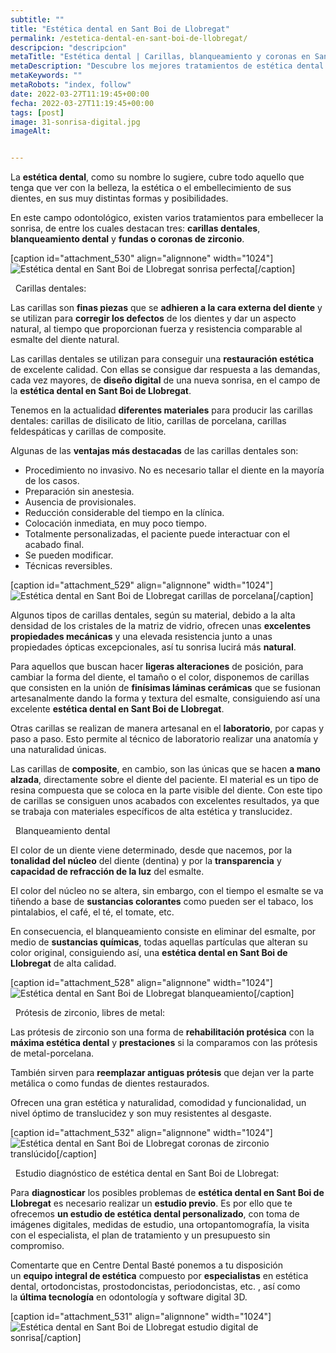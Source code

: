```yaml
---
subtitle: ""
title: "Estética dental en Sant Boi de Llobregat"
permalink: /estetica-dental-en-sant-boi-de-llobregat/
descripcion: "descripcion"
metaTitle: "Estética dental | Carillas, blanqueamiento y coronas en Sant Boi de Llobregat"
metaDescription: "Descubre los mejores tratamientos de estética dental en Sant Boi de Llobregat. Carillas dentales, blanqueamiento y coronas de zirconio para una sonrisa perfecta. ¡Visítanos y transforma tu sonrisa hoy mismo!"
metaKeywords: ""
metaRobots: "index, follow"
date: 2022-03-27T11:19:45+00:00
fecha: 2022-03-27T11:19:45+00:00
tags: [post]
image: 31-sonrisa-digital.jpg
imageAlt: 


---
```



La **estética dental**, como su nombre lo sugiere, cubre todo aquello que tenga que ver con la belleza, la estética o el embellecimiento de sus dientes, en sus muy distintas formas y posibilidades.

En este campo odontológico, existen varios tratamientos para embellecer la sonrisa, de entre los cuales destacan tres: **carillas dentales**, **blanqueamiento dental** y **fundas o coronas de zirconio**.

[caption id="attachment\_530" align="alignnone" width="1024"]![Estética dental en Sant Boi de Llobregat](/assets/static/images/blog/blog-inner/estetica-dental-1024x653.jpg) sonrisa perfecta[/caption]

 
Carillas dentales:



Las carillas son **finas piezas** que se **adhieren a la cara externa del diente** y se utilizan para **corregir los defectos** de los dientes y dar un aspecto natural, al tiempo que proporcionan fuerza y resistencia comparable al esmalte del diente natural.

Las carillas dentales se utilizan para conseguir una **restauración estética** de excelente calidad. Con ellas se consigue dar respuesta a las demandas, cada vez mayores, de **diseño digital** de una nueva sonrisa, en el campo de la **estética dental en Sant Boi de Llobregat**.

Tenemos en la actualidad **diferentes materiales** para producir las carillas dentales: carillas de disilicato de litio, carillas de porcelana, carillas feldespáticas y carillas de composite.

Algunas de las **ventajas más destacadas** de las carillas dentales son:
* Procedimiento no invasivo. No es necesario tallar el diente en la mayoría de los casos.
* Preparación sin anestesia.
* Ausencia de provisionales.
* Reducción considerable del tiempo en la clínica.
* Colocación inmediata, en muy poco tiempo.
* Totalmente personalizadas, el paciente puede interactuar con el acabado final.
* Se pueden modificar.
* Técnicas reversibles.



[caption id="attachment\_529" align="alignnone" width="1024"]![Estética dental en Sant Boi de Llobregat](/assets/static/images/blog/blog-inner/carillas-1024x600.jpg) carillas de porcelana[/caption]

Algunos tipos de carillas dentales, según su material, debido a la alta densidad de los cristales de la matriz de vidrio, ofrecen unas **excelentes propiedades mecánicas** y una elevada resistencia junto a unas propiedades ópticas excepcionales, así tu sonrisa lucirá más **natural**.

Para aquellos que buscan hacer **ligeras alteraciones** de posición, para cambiar la forma del diente, el tamaño o el color, disponemos de carillas que consisten en la unión de **finísimas láminas cerámicas** que se fusionan artesanalmente dando la forma y textura del esmalte, consiguiendo así una excelente **estética dental en Sant Boi de Llobregat**.

Otras carillas se realizan de manera artesanal en el **laboratorio**, por capas y paso a paso. Esto permite al técnico de laboratorio realizar una anatomía y una naturalidad únicas.

Las carillas de **composite**, en cambio, son las únicas que se hacen **a mano alzada**, directamente sobre el diente del paciente. El material es un tipo de resina compuesta que se coloca en la parte visible del diente. Con este tipo de carillas se consiguen unos acabados con excelentes resultados, ya que se trabaja con materiales específicos de alta estética y translucidez.

 
Blanqueamiento dental



El color de un diente viene determinado, desde que nacemos, por la **tonalidad del núcleo** del diente (dentina) y por la **transparencia** y **capacidad de refracción de la luz** del esmalte.

El color del núcleo no se altera, sin embargo, con el tiempo el esmalte se va tiñendo a base de **sustancias colorantes** como pueden ser el tabaco, los pintalabios, el café, el té, el tomate, etc.

En consecuencia, el blanqueamiento consiste en eliminar del esmalte, por medio de **sustancias químicas**, todas aquellas partículas que alteran su color original, consiguiendo así, una **estética dental en Sant Boi de Llobregat** de alta calidad.

[caption id="attachment\_528" align="alignnone" width="1024"]![Estética dental en Sant Boi de Llobregat](/assets/static/images/blog/blog-inner/blanqueamiento-1024x600.jpg) blanqueamiento[/caption]

 
Prótesis de zirconio, libres de metal:



Las prótesis de zirconio son una forma de **rehabilitación protésica** con la **máxima estética dental** y **prestaciones** si la comparamos con las prótesis de metal-porcelana.

También sirven para **reemplazar antiguas prótesis** que dejan ver la parte metálica o como fundas de dientes restaurados.

Ofrecen una gran estética y naturalidad, comodidad y funcionalidad, un nivel óptimo de translucidez y son muy resistentes al desgaste.

[caption id="attachment\_532" align="alignnone" width="1024"]![Estética dental en Sant Boi de Llobregat](/assets/static/images/blog/blog-inner/zirconio-1024x600.jpg) coronas de zirconio translúcido[/caption]

 
Estudio diagnóstico de estética dental en Sant Boi de Llobregat:



Para **diagnosticar** los posibles problemas de **estética dental en Sant Boi de Llobregat** es necesario realizar un **estudio previo**. Es por ello que te ofrecemos **un estudio de estética dental personalizado**, con toma de imágenes digitales, medidas de estudio, una ortopantomografía, la visita con el especialista, el plan de tratamiento y un presupuesto sin compromiso.

Comentarte que en Centre Dental Basté ponemos a tu disposición un **equipo integral de estética** compuesto por **especialistas** en estética dental, ortodoncistas, prostodoncistas, periodoncistas, etc. , así como la **última tecnología** en odontología y software digital 3D.

[caption id="attachment\_531" align="alignnone" width="1024"]![Estética dental en Sant Boi de Llobregat](/assets/static/images/blog/blog-inner/sonrisa-digital-1024x600.jpg) estudio digital de sonrisa[/caption]

 

